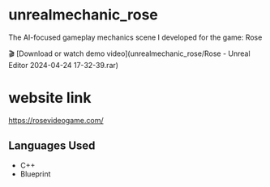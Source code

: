 # unrealmechanic_rose
The AI-focused gameplay mechanics scene I developed for the game: Rose

🎬 [Download or watch demo video](unrealmechanic_rose/Rose - Unreal Editor 2024-04-24 17-32-39.rar)

# website link
https://rosevideogame.com/ 

## Languages Used
- C++
- Blueprint

